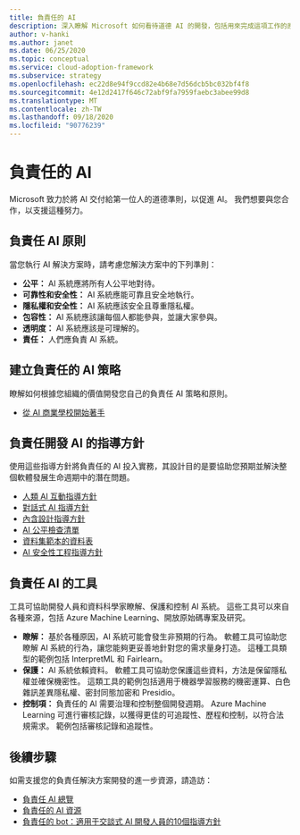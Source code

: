 ```yaml
---
title: 負責任的 AI
description: 深入瞭解 Microsoft 如何看待道德 AI 的開發，包括用來完成這項工作的原則、指導方針和工具。
author: v-hanki
ms.author: janet
ms.date: 06/25/2020
ms.topic: conceptual
ms.service: cloud-adoption-framework
ms.subservice: strategy
ms.openlocfilehash: ec22d8e94f9ccd82e4b68e7d56dcb5bc032bf4f8
ms.sourcegitcommit: 4e12d2417f646c72abf9fa7959faebc3abee99d8
ms.translationtype: MT
ms.contentlocale: zh-TW
ms.lasthandoff: 09/18/2020
ms.locfileid: "90776239"
---
```

<!-- docutune:ignore InterpretML FairLearn -->

# <a name="responsible-ai"></a>負責任的 AI

Microsoft 致力於將 AI 交付給第一位人的道德準則，以促進 AI。 我們想要與您合作，以支援這種努力。

## <a name="responsible-ai-principles"></a>負責任 AI 原則

當您執行 AI 解決方案時，請考慮您解決方案中的下列準則：

- **公平：** AI 系統應將所有人公平地對待。
- **可靠性和安全性：** AI 系統應能可靠且安全地執行。
- **隱私權和安全性：** AI 系統應該安全且尊重隱私權。
- **包容性：** AI 系統應該讓每個人都能參與，並讓大家參與。
- **透明度：** AI 系統應該是可理解的。
- **責任：** 人們應負責 AI 系統。

## <a name="establish-a-responsible-ai-strategy"></a>建立負責任的 AI 策略

瞭解如何根據您組織的價值開發您自己的負責任 AI 策略和原則。

- [從 AI 商業學校開始著手](https://www.microsoft.com/ai/ai-business-school?SilentAuth=1#primaryR7)

## <a name="guidelines-to-develop-ai-responsibly"></a>負責任開發 AI 的指導方針

使用這些指導方針將負責任的 AI 投入實務，其設計目的是要協助您預期並解決整個軟體發展生命週期中的潛在問題。

- [人類 AI 互動指導方針](https://aka.ms/aiguidelines)
- [對話式 AI 指導方針](https://www.microsoft.com/research/publication/responsible-bots/)
- [內含設計指導方針](https://www.microsoft.com/design/inclusive/)
- [AI 公平檢查清單](https://query.prod.cms.rt.microsoft.com/cms/api/am/binary/RE4t6dA)
- [資料集範本的資料表](https://query.prod.cms.rt.microsoft.com/cms/api/am/binary/RE4t8QB)
- [AI 安全性工程指導方針](https://blogs.microsoft.com/on-the-issues/2019/12/06/ai-machine-learning-security/)

## <a name="tools-for-responsible-ai"></a>負責任 AI 的工具

工具可協助開發人員和資料科學家瞭解、保護和控制 AI 系統。 這些工具可以來自各種來源，包括 Azure Machine Learning、開放原始碼專案及研究。

- **瞭解：** 基於各種原因，AI 系統可能會發生非預期的行為。 軟體工具可協助您瞭解 AI 系統的行為，讓您能夠更妥善地針對您的需求量身打造。 這種工具類型的範例包括 InterpretML 和 Fairlearn。
- **保護：** AI 系統依賴資料。 軟體工具可協助您保護這些資料，方法是保留隱私權並確保機密性。 這類工具的範例包括適用于機器學習服務的機密運算、白色雜訊差異隱私權、密封同態加密和 Presidio。
- **控制項：** 負責任的 AI 需要治理和控制整個開發週期。 Azure Machine Learning 可進行審核記錄，以獲得更佳的可追蹤性、歷程和控制，以符合法規需求。 範例包括審核記錄和追蹤性。

## <a name="next-steps"></a>後續步驟

如需支援您的負責任解決方案開發的進一步資源，請造訪：

- [負責任 AI 總覽](https://www.microsoft.com/ai/responsible-ai?activetab=pivot1:primaryr6)
- [負責任的 AI 資源](https://www.microsoft.com/ai/responsible-ai-resources)
- [負責任的 bot：適用于交談式 AI 開發人員的10個指導方針](https://www.microsoft.com/research/publication/responsible-bots/)
